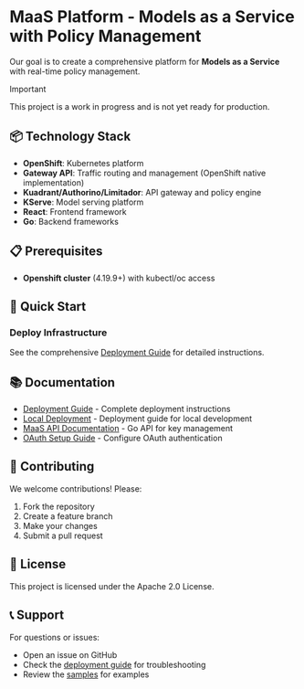 # MaaS Platform - Models as a Service with Policy Management

Our goal is to create a comprehensive platform for **Models as a Service** with real-time policy management.

> [!IMPORTANT]
> This project is a work in progress and is not yet ready for production.

## 📦 Technology Stack

- **OpenShift**: Kubernetes platform
- **Gateway API**: Traffic routing and management (OpenShift native implementation)
- **Kuadrant/Authorino/Limitador**: API gateway and policy engine
- **KServe**: Model serving platform
- **React**: Frontend framework
- **Go**: Backend frameworks

## 📋 Prerequisites

- **Openshift cluster** (4.19.9+) with kubectl/oc access

## 🚀 Quick Start

### Deploy Infrastructure

See the comprehensive [Deployment Guide](deployment/README.md) for detailed instructions.

## 📚 Documentation

- [Deployment Guide](deployment/README.md) - Complete deployment instructions
- [Local Deployment](docs/LOCAL_DEPLOYMENT.md) - Deployment guide for local development
- [MaaS API Documentation](maas-api/README.md) - Go API for key management
- [OAuth Setup Guide](docs/OAUTH_SETUP.md) - Configure OAuth authentication

## 🤝 Contributing

We welcome contributions! Please:
1. Fork the repository
2. Create a feature branch
3. Make your changes
4. Submit a pull request

## 📝 License

This project is licensed under the Apache 2.0 License.

## 📞 Support

For questions or issues:
- Open an issue on GitHub
- Check the [deployment guide](deployment/README.md) for troubleshooting
- Review the [samples](docs/samples/models) for examples
